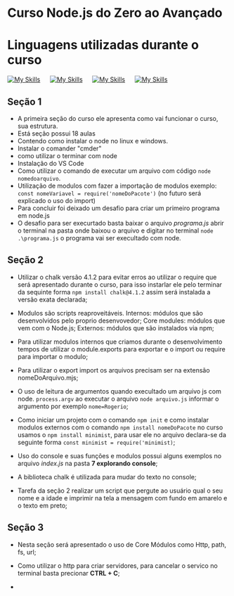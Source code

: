 # Curso Node.js do Zero ao Avançado

# Linguagens utilizadas durante o curso

[![My Skills](https://skillicons.dev/icons?i=html,css)](https://skillicons.dev) &emsp; [![My Skills](https://skillicons.dev/icons?i=js)](https://skillicons.dev) &emsp; [![My Skills](https://skillicons.dev/icons?i=nodejs)](https://skillicons.dev) &emsp; [![My Skills](https://skillicons.dev/icons?i=npm)](https://skillicons.dev)

## Seção 1

- A primeira seção do curso ele apresenta como vai funcionar o curso, sua estrutura.
- Está seção possui 18 aulas
- Contendo como instalar o node no linux e windows.
- Instalar o comander "cmder"
- como utilizar o terminar com node
- Instalação do VS Code
- Como utilizar o comando de executar um arquivo com código `node nomedoarquivo`.
- Utilização de modulos com fazer a importação de modulos exemplo: `const nomeVariavel = require('nomeDoPacote')` (no futuro será explicado o uso do import)
- Para concluir foi deixado um desafio para criar um primeiro programa em node.js
- O desafio para ser execurtado basta baixar o arquivo _programa.js_ abrir o terminal na pasta onde baixou o arquivo e digitar no terminal `node .\programa.js` o programa vai ser execultado com node.

## Seção 2

- Utilizar o chalk versão 4.1.2 para evitar erros ao utilizar o require que será apresentado durante o curso, para isso instarlar ele pelo terminar da sequinte forma `npm install chalk@4.1.2` assim será instalada a versão exata declarada;

- Modulos são scripts reaproveitáveis. Internos: módulos que são desenvolvidos pelo proprio desenvovedor; Core modules: módulos que vem com o Node.js; Externos: módulos que são instalados via npm;

- Para utilizar modulos internos que criamos durante o desenvolvimento tempos de utilizar o module.exports para exportar e o import ou require para importar o modulo;

- Para utilizar o export import os arquivos precisam ser na extensão nomeDoArquivo.mjs;

- O uso de leitura de argumentos quando execultado um arquivo js com node. `process.argv` ao executar o arquivo `node arquivo.js` informar o argumento por exemplo `nome=Rogerio`;

- Como iniciar um projeto com o comando `npm init` e como instalar modulos externos com o comando `npm install nomeDoPacote` no curso usamos o `npm install minimist`, para usar ele no arquivo declara-se da seguinte forma `const minimist = require('minimist)`;

- Uso do console e suas funções e modulos possui alguns exemplos no arquivo _index.js_ na pasta **7 explorando console**;

- A biblioteca chalk é utilizada para mudar do texto no console;

- Tarefa da seção 2 realizar um script que pergute ao usuário qual o seu nome e a idade e imprimir na tela a mensagem com fundo em amarelo e o texto em preto;

## Seção 3

- Nesta seção será apresentado o uso de Core Módulos como Http, path, fs, url;

- Como utilizar o http para criar servidores, para cancelar o servico no terminal basta precionar **CTRL + C**;

-
